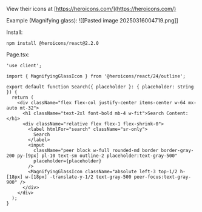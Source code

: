 View their icons at
[https://heroicons.com/](https://heroicons.com/)

Example (Magnifying glass):
![[Pasted image 20250316004719.png]]

Install:
```
npm install @heroicons/react@2.2.0
```

Page.tsx:
```
'use client';  
  
import { MagnifyingGlassIcon } from '@heroicons/react/24/outline';  
  
export default function Search({ placeholder }: { placeholder: string }) {  
  return (  
    <div className="flex flex-col justify-center items-center w-64 mx-auto mt-32">  
      <h1 className="text-2xl font-bold mb-4 w-fit">Search Content:</h1>  
      <div className="relative flex flex-1 flex-shrink-0">  
        <label htmlFor="search" className="sr-only">  
          Search  
        </label>  
        <input  
          className="peer block w-full rounded-md border border-gray-200 py-[9px] pl-10 text-sm outline-2 placeholder:text-gray-500"  
          placeholder={placeholder}  
        />  
        <MagnifyingGlassIcon className="absolute left-3 top-1/2 h-[18px] w-[18px] -translate-y-1/2 text-gray-500 peer-focus:text-gray-900" />  
      </div>  
    </div>  
  );  
}
```